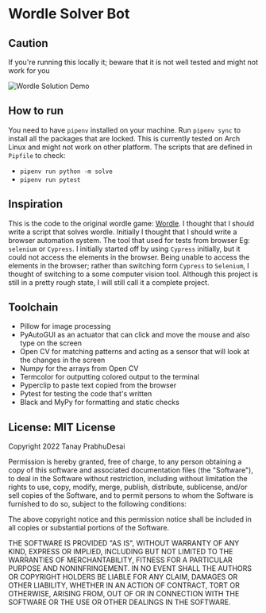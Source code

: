 Wordle Solver Bot
=================

Caution
-------
If you're running this locally it; beware that it is not well tested and might not work for you

![Wordle Solution Demo](wordle_solution_demo.gif)


How to run
----------
You need to have `pipenv` installed on your machine. Run `pipenv sync` to install all the packages
that are locked. This is currently tested on Arch Linux and might not work on other platform.
The scripts that are defined in `Pipfile` to check:
- `pipenv run python -m solve`
- `pipenv run pytest`

Inspiration
-----------
This is the code to the original wordle game: [Wordle](https://github.com/coolbutuseless/wordle).
I thought that I should write a script that solves wordle.
Initially I thought that I should write a browser automation system.
The tool that used for tests from browser Eg: `selenium` or `Cypress`.
I initially started off by using `Cypress` initially, but it could not access the elements in the browser.
Being unable to access the elements in the browser; rather than switching form `Cypress` to `Selenium`,
I thought of switching to a some computer vision tool.
Although this project is still in a pretty rough state, I will still call it a complete project.

Toolchain
---------
- Pillow for image processing
- PyAutoGUI as an actuator that can click and move the mouse and also type on the screen
- Open CV for matching patterns and acting as a sensor that will look at the changes in the screen
- Numpy for the arrays from Open CV
- Termcolor for outputting colored output to the terminal
- Pyperclip to paste text copied from the browser
- Pytest for testing the code that's written
- Black and MyPy for formatting and static checks

License: MIT License
--------------------

Copyright 2022 Tanay PrabhuDesai

Permission is hereby granted, free of charge,
to any person obtaining a copy of this software and
associated documentation files (the "Software"),
to deal in the Software without restriction, including
without limitation the rights to use, copy, modify,
merge, publish, distribute, sublicense, and/or sell
copies of the Software, and to permit persons to whom
the Software is furnished to do so, subject to the
following conditions:

The above copyright notice and this permission
notice shall be included in all copies or substantial
portions of the Software.

THE SOFTWARE IS PROVIDED "AS IS", WITHOUT WARRANTY
OF ANY KIND, EXPRESS OR IMPLIED, INCLUDING BUT NOT
LIMITED TO THE WARRANTIES OF MERCHANTABILITY, FITNESS
FOR A PARTICULAR PURPOSE AND NONINFRINGEMENT. IN NO
EVENT SHALL THE AUTHORS OR COPYRIGHT HOLDERS BE LIABLE
FOR ANY CLAIM, DAMAGES OR OTHER LIABILITY, WHETHER IN
AN ACTION OF CONTRACT, TORT OR OTHERWISE, ARISING FROM,
OUT OF OR IN CONNECTION WITH THE SOFTWARE OR THE USE
OR OTHER DEALINGS IN THE SOFTWARE.
